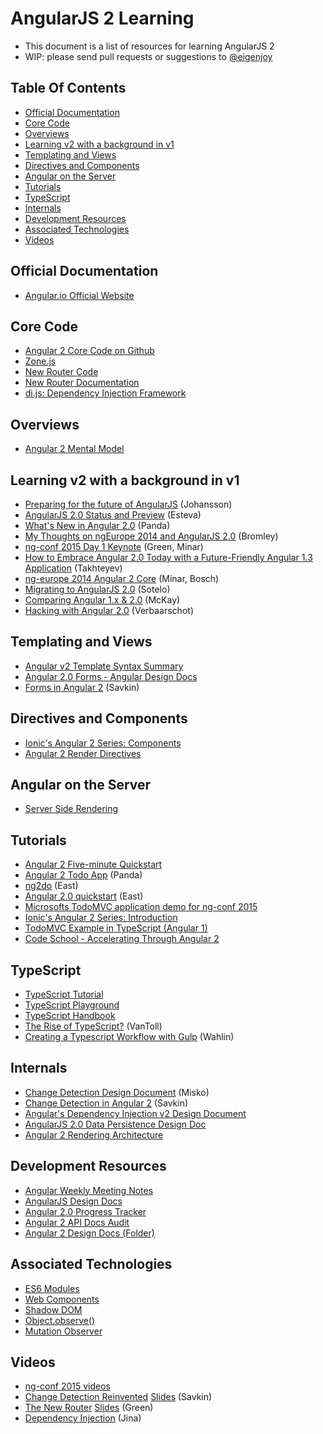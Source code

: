 AngularJS 2 Learning
======================

* This document is a list of resources for learning AngularJS 2
* WIP: please send pull requests or suggestions to [@eigenjoy](https://twitter.com/eigenjoy)

## Table Of Contents
* [Official Documentation](#official-documentation)
* [Core Code](#core-code)
* [Overviews](#overviews)
* [Learning v2 with a background in v1](#learning-v2-with-a-background-in-v1)
* [Templating and Views](#templating-and-views)
* [Directives and Components](#directives-and-components)
* [Angular on the Server](#angular-on-the-server)
* [Tutorials](#tutorials)
* [TypeScript](#typescript)
* [Internals](#internals)
* [Development Resources](#development-resources)
* [Associated Technologies](#associated-technologies)
* [Videos](#videos)

## Official Documentation
* [Angular.io Official Website](https://angular.io/)

## Core Code
* [Angular 2 Core Code on Github](https://github.com/angular/angular)
* [Zone.js](https://github.com/angular/zone.js)
* [New Router Code](https://github.com/angular/router)
* [New Router Documentation](https://angular.github.io/router/)
* [di.js: Dependency Injection Framework](https://github.com/angular/di.js)

## Overviews
* [Angular 2 Mental Model](https://docs.google.com/document/d/1f-xlfLRG4q9whXhnR2wgCQkb64CdWzW9I_sKKyNbbak/edit#heading=h.xgjl2srtytjt)

## Learning v2 with a background in v1
* [Preparing for the future of AngularJS](https://www.airpair.com/angularjs/posts/preparing-for-the-future-of-angularjs) (Johansson)
* [AngularJS 2.0 Status and Preview](http://ng-learn.org/2014/03/AngularJS-2-Status-Preview/) (Esteva)
* [What's New in Angular 2.0](http://www.sitepoint.com/whats-new-in-angularjs-2/) (Panda)
* [My Thoughts on ngEurope 2014 and AngularJS 2.0](http://www.michaelbromley.co.uk/blog/267/my-thoughts-on-ngeurope-2014-and-angularjs-2-0) (Bromley)
* [ng-conf 2015 Day 1 Keynote](https://docs.google.com/presentation/d/1d03YJ1gKhMZkV-87m9lsS_gnXASVDdSfYvuvzHIro6g/pub?start=false&loop=false&delayms=3000&slide=id.p) (Green, Minar)
* [How to Embrace Angular 2.0 Today with a Future-Friendly Angular 1.3 Application](http://rangle.io/blog/how-to-embrace-angular-2-today-with-future-friendly-angular-1-3/) (Takhteyev)
* [ng-europe 2014 Angular 2 Core](https://docs.google.com/presentation/d/1XQP0_NTzCUcFweauLlkZpbbhNVYbYy156oD--KLmXsk/preview?sle=true&slide=id.p) (Minar, Bosch)
* [Migrating to AngularJS 2.0](http://paislee.io/migrating-to-angularjs-2-0/) (Sotelo)
* [Comparing Angular 1.x & 2.0](http://shmck.com/comparing-angular-1-x-2-0/) (McKay)
* [Hacking with Angular 2.0](http://voorhoede.nl/blog/hacking-with-angular-2-0/) (Verbaarschot)

## Templating and Views
* [Angular v2 Template Syntax Summary](https://docs.google.com/document/d/1hymWCAhCYDWH2yHVmS4_Ep2puPyYoFVHtX01MHEA7M8/edit#heading=h.xgjl2srtytjt)
* [Angular 2.0 Forms - Angular Design Docs](https://docs.google.com/document/d/1US9h0ORqBltl71TlEU6s76ix8SUnOLE2jabHVg9xxEA/edit#heading=h.oisbys59gdxa)
* [Forms in Angular 2](http://angularjs.blogspot.com/2015/03/forms-in-angular-2.html) (Savkin)

## Directives and Components
* [Ionic's Angular 2 Series: Components](http://blog.ionic.io/angular-2-series-components/)
* [Angular 2 Render Directives](https://docs.google.com/document/d/1SZBo9pzjt6RHoxQQ7F_IYvOv-CSC4v0r1rbCkSJYy_U/edit#heading=h.u4b60yc91a2t)

## Angular on the Server
* [Server Side Rendering](https://docs.google.com/document/d/1q6g9UlmEZDXgrkY88AJZ6MUrUxcnwhBGS0EXbVlYicY/edit)

## Tutorials
* [Angular 2 Five-minute Quickstart](https://angular.io/docs/js/latest/quickstart.html)
* [Angular 2 Todo App](http://www.htmlxprs.com/post/54/creating-a-super-simple-todo-app-using-angular-2-tutorial) (Panda)
* [ng2do](https://github.com/davideast/ng2do) (East)
* [Angular 2.0 quickstart](https://github.com/angular/quickstart) (East)
* [Microsofts TodoMVC application demo for ng-conf 2015](https://github.com/Microsoft/ngconf2015demo) 
* [Ionic's Angular 2 Series: Introduction](http://blog.ionic.io/angular-2-series-introduction/)
* [TodoMVC Example in TypeScript (Angular 1)](https://github.com/tastejs/todomvc/tree/gh-pages/examples/typescript-angular)
* [Code School - Accelerating Through Angular 2](https://www.codeschool.com/courses/accelerating-through-angular-2)

## TypeScript
* [TypeScript Tutorial](http://www.typescriptlang.org/Tutorial)
* [TypeScript Playground](http://www.typescriptlang.org/Playground)
* [TypeScript Handbook](http://www.typescriptlang.org/Handbook)
* [The Rise of TypeScript?](http://developer.telerik.com/featured/the-rise-of-typescript/) (VanToll)
* [Creating a Typescript Workflow with Gulp](http://weblogs.asp.net/dwahlin/creating-a-typescript-workflow-with-gulp) (Wahlin)

## Internals
* [Change Detection Design Document](https://docs.google.com/document/d/10W46qDNO8Dl0Uye3QX0oUDPYAwaPl0qNy73TVLjd1WI/edit) (Misko)
* [Change Detection in Angular 2](http://victorsavkin.com/post/110170125256/change-detection-in-angular-2) (Savkin)
* [Angular's Dependency Injection v2 Design Document](https://docs.google.com/document/d/1fTR4TcTGbmExa5w2SRNAkM1fsB9kYeOvfuiI99FgR24/edit#heading=h.2e8op9ntdrm0)
* [AngularJS 2.0 Data Persistence Design Doc](https://docs.google.com/document/d/1DMacL7iwjSMPP0ytZfugpU4v0PWUK0BT6lhyaVEmlBQ/edit)
* [Angular 2 Rendering Architecture](https://docs.google.com/document/d/1M9FmT05Q6qpsjgvH1XvCm840yn2eWEg0PMskSQz7k4E/edit#heading=h.nhg64961z5gu)

## Development Resources
* [Angular Weekly Meeting Notes](https://docs.google.com/document/d/150lerb1LmNLuau_a_EznPV1I1UHMTbEl61t4hZ7ZpS0/edit)
* [AngularJS Design Docs](https://drive.google.com/drive/folders/0BxgtL8yFJbacUnUxc3l5aTZrbVk)
* [Angular 2.0 Progress Tracker](https://docs.google.com/spreadsheet/ccc?key=0AhgtL8yFJbacdEFmaUxJaEI0VVlPZDV5VE1Cd0wyTnc&usp=drive_web#gid=0)
* [Angular 2 API Docs Audit](https://docs.google.com/spreadsheets/d/1vzW_I3FuP8jHE5n2i7sFWQD9VII8vR6o7khg2p_c7ho/edit#gid=0)
* [Angular 2 Design Docs (Folder)](https://drive.google.com/drive/folders/0B7Ovm8bUYiUDR29iSkEyMk5pVUk)

## Associated Technologies
* [ES6 Modules](https://developer.mozilla.org/en-US/docs/Web/JavaScript/New_in_JavaScript/ECMAScript_6_support_in_Mozilla)
* [Web Components](http://webcomponents.org/)
* [Shadow DOM](http://www.w3.org/TR/shadow-dom/)
* [Object.observe()](http://www.html5rocks.com/en/tutorials/es7/observe/)
* [Mutation Observer](https://developer.mozilla.org/en/docs/Web/API/MutationObserver)

## Videos
* [ng-conf 2015 videos](http://www.ng-conf.org/)
* [Change Detection Reinvented](https://www.youtube.com/watch?v=jvKGQSFQf10&list=PLOETEcp3DkCoNnlhE-7fovYvqwVPrRiY7) [Slides](https://docs.google.com/presentation/d/12Y7FD_HJDCYSgj3Bvcd8FXH9y6UI9VfV5tsXPDiW2DE/edit#slide=id.g7a0f6ac65_2_0) (Savkin)
* [The New Router](https://www.youtube.com/watch?v=vecg70fPDFw&list=PLOETEcp3DkCoNnlhE-7fovYvqwVPrRiY7) [Slides](https://docs.google.com/presentation/d/1UtlOESedCKC1bHnx0F0w8LzFzVh4BOMr9g6GfCSR-Lw/edit) (Green)
* [Dependency Injection](https://www.youtube.com/watch?v=_OGGsf1ZXMs) (Jina)


